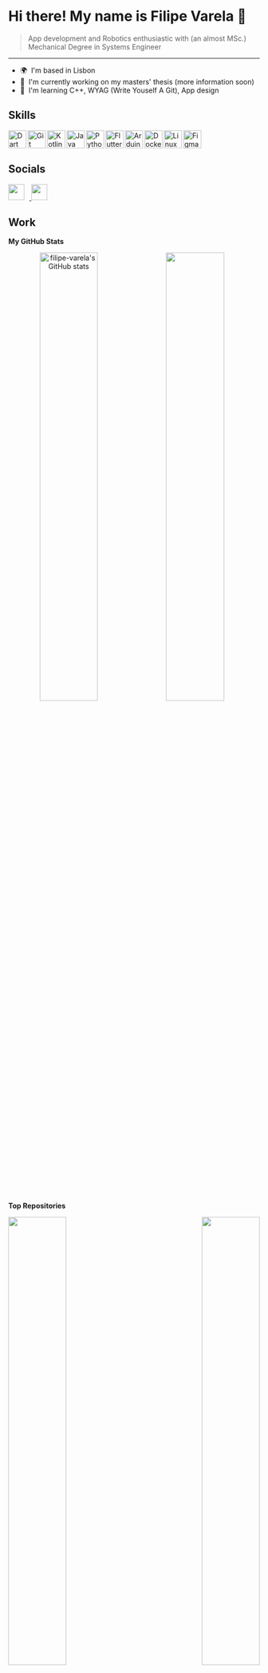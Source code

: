 # Hi there! My name is Filipe Varela 👋
> App development and Robotics enthusiastic with (an almost MSc.) Mechanical Degree in Systems Engineer
---
* 🌍  I'm based in Lisbon
* 🚀  I'm currently working on my masters' thesis (more information soon)
* 🧠  I'm learning C++, WYAG (Write Youself A Git), App design

## Skills


<img src="https://raw.githubusercontent.com/danielcranney/readme-generator/main/public/icons/skills/dart-colored.svg"    align="left" width="36" height="36" alt="Dart" />
<img src="https://raw.githubusercontent.com/danielcranney/readme-generator/main/public/icons/skills/git-colored.svg"     align="left" width="36" height="36" alt="Git" />
<img src="https://raw.githubusercontent.com/danielcranney/readme-generator/main/public/icons/skills/kotlin-colored.svg"  align="left" width="36" height="36" alt="Kotlin" />
<img src="https://raw.githubusercontent.com/danielcranney/readme-generator/main/public/icons/skills/java-colored.svg"    align="left" width="36" height="36" alt="Java" />
<img src="https://raw.githubusercontent.com/danielcranney/readme-generator/main/public/icons/skills/python-colored.svg"  align="left" width="36" height="36" alt="Python" />
<img src="https://raw.githubusercontent.com/danielcranney/readme-generator/main/public/icons/skills/flutter-colored.svg" align="left" width="36" height="36" alt="Flutter" />
<img src="https://raw.githubusercontent.com/danielcranney/readme-generator/main/public/icons/skills/arduino-colored.svg" align="left" width="36" height="36" alt="Arduino" />
<img src="https://raw.githubusercontent.com/danielcranney/readme-generator/main/public/icons/skills/docker-colored.svg"  align="left" width="36" height="36" alt="Docker" />
<img src="https://raw.githubusercontent.com/danielcranney/readme-generator/main/public/icons/skills/linux-colored.svg"   align="left" width="36" height="36" alt="Linux" />
<img src="https://raw.githubusercontent.com/danielcranney/readme-generator/main/public/icons/skills/figma-colored.svg"   width="36" height="36" alt="Figma" />

## Socials

<p align="left"> <a href="https://www.github.com/filipe-varela" target="_blank" rel="noreferrer"> <picture> <source media="(prefers-color-scheme: dark)" srcset="https://raw.githubusercontent.com/danielcranney/readme-generator/main/public/icons/socials/github-dark.svg" /> <source media="(prefers-color-scheme: light)" srcset="https://raw.githubusercontent.com/danielcranney/readme-generator/main/public/icons/socials/github.svg" /> <img src="https://raw.githubusercontent.com/danielcranney/readme-generator/main/public/icons/socials/github.svg" width="32" height="32" style="padding-right:10px;" /> </picture> </a> <a href="https://www.linkedin.com/in/filipe-varela" target="_blank" rel="noreferrer"> <picture> <source media="(prefers-color-scheme: dark)" srcset="https://raw.githubusercontent.com/danielcranney/readme-generator/main/public/icons/socials/linkedin-dark.svg" /> <source media="(prefers-color-scheme: light)" srcset="https://raw.githubusercontent.com/danielcranney/readme-generator/main/public/icons/socials/linkedin.svg" /> <img src="https://raw.githubusercontent.com/danielcranney/readme-generator/main/public/icons/socials/linkedin.svg" width="32" height="32" /> </picture> </a></p>

## Work

<b>My GitHub Stats</b>

<div width="100%" align="center">

  <a href="http://www.github.com/filipe-varela">
    <img src="https://github-readme-stats.vercel.app/api?username=filipe-varela&show_icons=true&hide=&count_private=true&title_color=0891b2&text_color=ffffff&icon_color=0891b2&bg_color=1c1917&hide_border=true&show_icons=true" alt="filipe-varela's GitHub stats" align="left" width="48%"/>
  </a>

  <a href="http://www.github.com/filipe-varela">
    <img src="https://github-readme-streak-stats.herokuapp.com/?user=filipe-varela&stroke=ffffff&background=1c1917&ring=0891b2&fire=0891b2&currStreakNum=ffffff&currStreakLabel=0891b2&sideNums=ffffff&sideLabels=ffffff&dates=ffffff&hide_border=true" width="48%"/>
  </a>
</div>
<br/>

<!-- <a href="https://github.com/filipe-varela"><img src="https://github-readme-stats.vercel.app/api/top-langs/?username=filipe-varela&langs_count=10&title_color=0891b2&text_color=ffffff&icon_color=0891b2&bg_color=1c1917&hide_border=true&locale=en&custom_title=Top%20%Languages" alt="Top Languages" align="left" /></a> -->

<b>Top Repositories</b>

<div width="100%" align="center"><a href="https://github.com/filipe-varela/cliv" align="left"><img align="left" width="48%" src="https://github-readme-stats.vercel.app/api/pin/?username=filipe-varela&repo=cliv&title_color=0891b2&text_color=ffffff&icon_color=0891b2&bg_color=1c1917&hide_border=true&locale=en" /></a><a href="https://github.com/filipe-varela/Code-Marathon-MecanIST" align="right"><img align="right" width="48%" src="https://github-readme-stats.vercel.app/api/pin/?username=filipe-varela&repo=Code-Marathon-MecanIST&title_color=0891b2&text_color=ffffff&icon_color=0891b2&bg_color=1c1917&hide_border=true&locale=en" /></a></div><br /><br /><br /><br /><br /><br /><br />
<br/><br/>
<div width="100%" align="center"><a href="https://github.com/filipe-varela/Portfolio-AppDev" align="left"><img align="left" width="48%" src="https://github-readme-stats.vercel.app/api/pin/?username=filipe-varela&repo=Portfolio-AppDev&title_color=0891b2&text_color=ffffff&icon_color=0891b2&bg_color=1c1917&hide_border=true&locale=en" /></a><a href="https://github.com/filipe-varela/RMan-Project-2021-22" align="right"><img align="right" width="48%" src="https://github-readme-stats.vercel.app/api/pin/?username=filipe-varela&repo=RMan-Project-2021-22&title_color=0891b2&text_color=ffffff&icon_color=0891b2&bg_color=1c1917&hide_border=true&locale=en" /></a></div>


<!-- ### Hi there 👋

**filipe-varela/filipe-varela** is a ✨ _special_ ✨ repository because its `README.md` (this file) appears on your GitHub profile.

Here are some ideas to get you started:

- 🔭 I’m currently working on ...
- 🌱 I’m currently learning ...
- 👯 I’m looking to collaborate on ...
- 🤔 I’m looking for help with ...
- 💬 Ask me about ...
- 📫 How to reach me: ...
- 😄 Pronouns: ...
- ⚡ Fun fact: ...
-->


